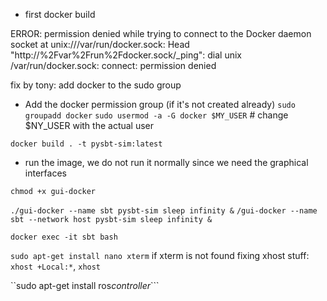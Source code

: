 - first docker build

ERROR: permission denied while trying to connect to the Docker daemon socket at unix:///var/run/docker.sock: Head "http://%2Fvar%2Frun%2Fdocker.sock/_ping": dial unix /var/run/docker.sock: connect: permission denied

fix by tony: add docker to the sudo group
* Add the docker permission group (if it's not created already)
  `sudo groupadd docker`
  `sudo usermod -a -G docker $MY_USER` # change $NY_USER with the actual user

```docker build . -t pysbt-sim:latest```

- run the image, we do not run it normally since we need the graphical interfaces

```chmod +x gui-docker```

```./gui-docker --name sbt pysbt-sim sleep infinity &```
```/gui-docker --name sbt --network host pysbt-sim sleep infinity &```

```docker exec -it sbt bash```

```sudo apt-get install nano xterm``` if xterm is not found
fixing xhost stuff: ```xhost +Local:*```, ```xhost```

``sudo apt-get install ros*controller*```